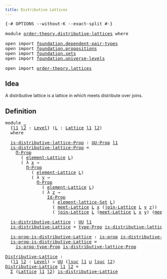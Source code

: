 ```yaml
---
title: Distributive Lattices
---
```


<pre class="Agda"><a id="47" class="Symbol">{-#</a> <a id="51" class="Keyword">OPTIONS</a> <a id="59" class="Pragma">--without-K</a> <a id="71" class="Pragma">--exact-split</a> <a id="85" class="Symbol">#-}</a>

<a id="90" class="Keyword">module</a> <a id="97" href="order-theory.distributive-lattices.html" class="Module">order-theory.distributive-lattices</a> <a id="132" class="Keyword">where</a>

<a id="139" class="Keyword">open</a> <a id="144" class="Keyword">import</a> <a id="151" href="foundation.dependent-pair-types.html" class="Module">foundation.dependent-pair-types</a>
<a id="183" class="Keyword">open</a> <a id="188" class="Keyword">import</a> <a id="195" href="foundation.propositions.html" class="Module">foundation.propositions</a>
<a id="219" class="Keyword">open</a> <a id="224" class="Keyword">import</a> <a id="231" href="foundation.sets.html" class="Module">foundation.sets</a>
<a id="247" class="Keyword">open</a> <a id="252" class="Keyword">import</a> <a id="259" href="foundation.universe-levels.html" class="Module">foundation.universe-levels</a>

<a id="287" class="Keyword">open</a> <a id="292" class="Keyword">import</a> <a id="299" href="order-theory.lattices.html" class="Module">order-theory.lattices</a>
</pre>
## Idea

A distributive lattice is a lattice in which meets distribute over joins.

## Definition

<pre class="Agda"><a id="433" class="Keyword">module</a> <a id="440" href="order-theory.distributive-lattices.html#440" class="Module">_</a>
  <a id="444" class="Symbol">{</a><a id="445" href="order-theory.distributive-lattices.html#445" class="Bound">l1</a> <a id="448" href="order-theory.distributive-lattices.html#448" class="Bound">l2</a> <a id="451" class="Symbol">:</a> <a id="453" href="Agda.Primitive.html#597" class="Postulate">Level</a><a id="458" class="Symbol">}</a> <a id="460" class="Symbol">(</a><a id="461" href="order-theory.distributive-lattices.html#461" class="Bound">L</a> <a id="463" class="Symbol">:</a> <a id="465" href="order-theory.lattices.html#1097" class="Function">Lattice</a> <a id="473" href="order-theory.distributive-lattices.html#445" class="Bound">l1</a> <a id="476" href="order-theory.distributive-lattices.html#448" class="Bound">l2</a><a id="478" class="Symbol">)</a>
  <a id="482" class="Keyword">where</a>

  <a id="491" href="order-theory.distributive-lattices.html#491" class="Function">is-distributive-lattice-Prop</a> <a id="520" class="Symbol">:</a> <a id="522" href="foundation-core.propositions.html#1393" class="Function">UU-Prop</a> <a id="530" href="order-theory.distributive-lattices.html#445" class="Bound">l1</a>
  <a id="535" href="order-theory.distributive-lattices.html#491" class="Function">is-distributive-lattice-Prop</a> <a id="564" class="Symbol">=</a>
    <a id="570" href="foundation-core.propositions.html#6694" class="Function">Π-Prop</a>
      <a id="583" class="Symbol">(</a> <a id="585" href="order-theory.lattices.html#1311" class="Function">element-Lattice</a> <a id="601" href="order-theory.distributive-lattices.html#461" class="Bound">L</a><a id="602" class="Symbol">)</a>
      <a id="610" class="Symbol">(</a> <a id="612" class="Symbol">λ</a> <a id="614" href="order-theory.distributive-lattices.html#614" class="Bound">x</a> <a id="616" class="Symbol">→</a>
        <a id="626" href="foundation-core.propositions.html#6694" class="Function">Π-Prop</a>
          <a id="643" class="Symbol">(</a> <a id="645" href="order-theory.lattices.html#1311" class="Function">element-Lattice</a> <a id="661" href="order-theory.distributive-lattices.html#461" class="Bound">L</a><a id="662" class="Symbol">)</a>
          <a id="674" class="Symbol">(</a> <a id="676" class="Symbol">λ</a> <a id="678" href="order-theory.distributive-lattices.html#678" class="Bound">y</a> <a id="680" class="Symbol">→</a>
            <a id="694" href="foundation-core.propositions.html#6694" class="Function">Π-Prop</a>
              <a id="715" class="Symbol">(</a> <a id="717" href="order-theory.lattices.html#1311" class="Function">element-Lattice</a> <a id="733" href="order-theory.distributive-lattices.html#461" class="Bound">L</a><a id="734" class="Symbol">)</a>
              <a id="750" class="Symbol">(</a> <a id="752" class="Symbol">λ</a> <a id="754" href="order-theory.distributive-lattices.html#754" class="Bound">z</a> <a id="756" class="Symbol">→</a>
                <a id="774" href="foundation-core.sets.html#1420" class="Function">Id-Prop</a>
                  <a id="800" class="Symbol">(</a> <a id="802" href="order-theory.lattices.html#2292" class="Function">element-lattice-Set</a> <a id="822" href="order-theory.distributive-lattices.html#461" class="Bound">L</a><a id="823" class="Symbol">)</a>
                  <a id="843" class="Symbol">(</a> <a id="845" href="order-theory.lattices.html#2774" class="Function">meet-Lattice</a> <a id="858" href="order-theory.distributive-lattices.html#461" class="Bound">L</a> <a id="860" href="order-theory.distributive-lattices.html#614" class="Bound">x</a> <a id="862" class="Symbol">(</a><a id="863" href="order-theory.lattices.html#3193" class="Function">join-Lattice</a> <a id="876" href="order-theory.distributive-lattices.html#461" class="Bound">L</a> <a id="878" href="order-theory.distributive-lattices.html#678" class="Bound">y</a> <a id="880" href="order-theory.distributive-lattices.html#754" class="Bound">z</a><a id="881" class="Symbol">))</a>
                  <a id="902" class="Symbol">(</a> <a id="904" href="order-theory.lattices.html#3193" class="Function">join-Lattice</a> <a id="917" href="order-theory.distributive-lattices.html#461" class="Bound">L</a> <a id="919" class="Symbol">(</a><a id="920" href="order-theory.lattices.html#2774" class="Function">meet-Lattice</a> <a id="933" href="order-theory.distributive-lattices.html#461" class="Bound">L</a> <a id="935" href="order-theory.distributive-lattices.html#614" class="Bound">x</a> <a id="937" href="order-theory.distributive-lattices.html#678" class="Bound">y</a><a id="938" class="Symbol">)</a> <a id="940" class="Symbol">(</a><a id="941" href="order-theory.lattices.html#2774" class="Function">meet-Lattice</a> <a id="954" href="order-theory.distributive-lattices.html#461" class="Bound">L</a> <a id="956" href="order-theory.distributive-lattices.html#614" class="Bound">x</a> <a id="958" href="order-theory.distributive-lattices.html#754" class="Bound">z</a><a id="959" class="Symbol">)))))</a>

  <a id="968" href="order-theory.distributive-lattices.html#968" class="Function">is-distributive-Lattice</a> <a id="992" class="Symbol">:</a> <a id="994" href="foundation-core.universe-levels.html#235" class="Primitive">UU</a> <a id="997" href="order-theory.distributive-lattices.html#445" class="Bound">l1</a>
  <a id="1002" href="order-theory.distributive-lattices.html#968" class="Function">is-distributive-Lattice</a> <a id="1026" class="Symbol">=</a> <a id="1028" href="foundation-core.propositions.html#1495" class="Function">type-Prop</a> <a id="1038" href="order-theory.distributive-lattices.html#491" class="Function">is-distributive-lattice-Prop</a>

  <a id="1070" href="order-theory.distributive-lattices.html#1070" class="Function">is-prop-is-distributive-Lattice</a> <a id="1102" class="Symbol">:</a> <a id="1104" href="foundation-core.propositions.html#1309" class="Function">is-prop</a> <a id="1112" href="order-theory.distributive-lattices.html#968" class="Function">is-distributive-Lattice</a>
  <a id="1138" href="order-theory.distributive-lattices.html#1070" class="Function">is-prop-is-distributive-Lattice</a> <a id="1170" class="Symbol">=</a>
    <a id="1176" href="foundation-core.propositions.html#1562" class="Function">is-prop-type-Prop</a> <a id="1194" href="order-theory.distributive-lattices.html#491" class="Function">is-distributive-lattice-Prop</a>

<a id="Distributive-Lattice"></a><a id="1224" href="order-theory.distributive-lattices.html#1224" class="Function">Distributive-Lattice</a> <a id="1245" class="Symbol">:</a>
  <a id="1249" class="Symbol">(</a><a id="1250" href="order-theory.distributive-lattices.html#1250" class="Bound">l1</a> <a id="1253" href="order-theory.distributive-lattices.html#1253" class="Bound">l2</a> <a id="1256" class="Symbol">:</a> <a id="1258" href="Agda.Primitive.html#597" class="Postulate">Level</a><a id="1263" class="Symbol">)</a> <a id="1265" class="Symbol">→</a> <a id="1267" href="foundation-core.universe-levels.html#235" class="Primitive">UU</a> <a id="1270" class="Symbol">(</a><a id="1271" href="Agda.Primitive.html#780" class="Primitive">lsuc</a> <a id="1276" href="order-theory.distributive-lattices.html#1250" class="Bound">l1</a> <a id="1279" href="Agda.Primitive.html#810" class="Primitive Operator">⊔</a> <a id="1281" href="Agda.Primitive.html#780" class="Primitive">lsuc</a> <a id="1286" href="order-theory.distributive-lattices.html#1253" class="Bound">l2</a><a id="1288" class="Symbol">)</a>
<a id="1290" href="order-theory.distributive-lattices.html#1224" class="Function">Distributive-Lattice</a> <a id="1311" href="order-theory.distributive-lattices.html#1311" class="Bound">l1</a> <a id="1314" href="order-theory.distributive-lattices.html#1314" class="Bound">l2</a> <a id="1317" class="Symbol">=</a>
  <a id="1321" href="foundation-core.dependent-pair-types.html#515" class="Record">Σ</a> <a id="1323" class="Symbol">(</a><a id="1324" href="order-theory.lattices.html#1097" class="Function">Lattice</a> <a id="1332" href="order-theory.distributive-lattices.html#1311" class="Bound">l1</a> <a id="1335" href="order-theory.distributive-lattices.html#1314" class="Bound">l2</a><a id="1337" class="Symbol">)</a> <a id="1339" href="order-theory.distributive-lattices.html#968" class="Function">is-distributive-Lattice</a>
</pre>